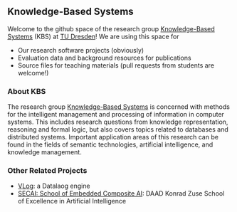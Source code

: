 ## Knowledge-Based Systems

Welcome to the github space of the research group [Knowledge-Based Systems](https://kbs.inf.tu-dresden.de) (KBS) at [TU Dresden](https://tu-dresden.de/)!
We are using this space for
- Our research software projects (obviously)
- Evaluation data and background resources for publications
- Source files for teaching materials (pull requests from students are welcome!)

### About KBS

The research group [Knowledge-Based Systems](https://kbs.inf.tu-dresden.de) is concerned with methods for the intelligent
management and processing of information in computer systems. This includes research questions
from knowledge representation, reasoning and formal logic, but also covers topics related to
databases and distributed systems. Important application areas of this research can be found
in the fields of semantic technologies, artificial intelligence, and knowledge management.

### Other Related Projects

- [VLog](https://github.com/karmaresearch/vlog): a Datalaog engine
- [SECAI: School of Embedded Composite AI](https://secai.org): DAAD Konrad Zuse School of Excellence in Artificial Intelligence
